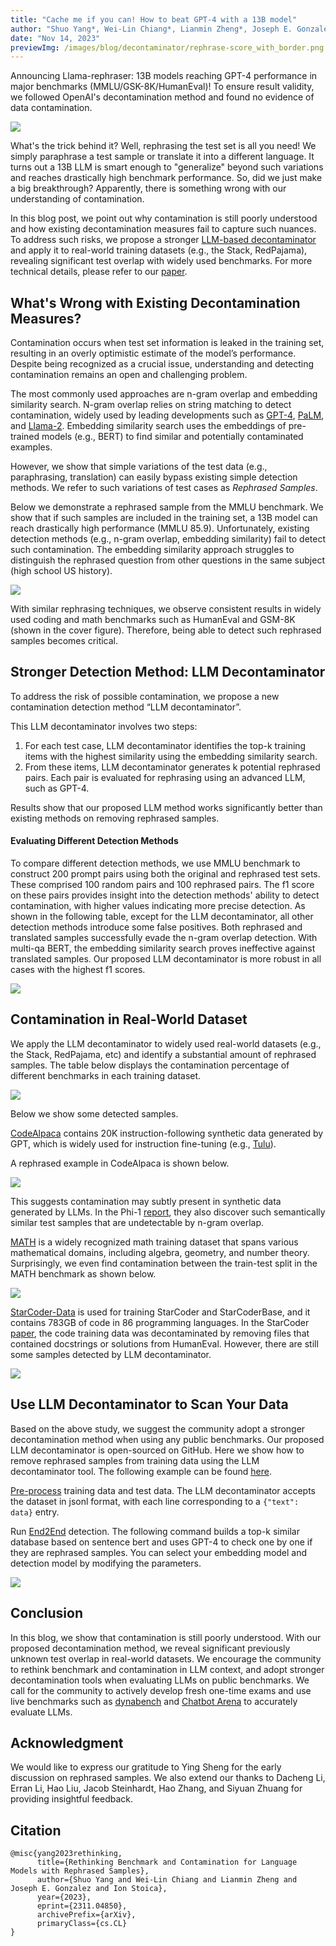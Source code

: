 ```yaml
---
title: "Cache me if you can! How to beat GPT-4 with a 13B model"
author: "Shuo Yang*, Wei-Lin Chiang*, Lianmin Zheng*, Joseph E. Gonzalez, Ion Stoica"
date: "Nov 14, 2023"
previewImg: /images/blog/decontaminator/rephrase-score_with_border.png
---
```



Announcing Llama-rephraser: 13B models reaching GPT-4 performance in major benchmarks (MMLU/GSK-8K/HumanEval)! 
To ensure result validity, we followed OpenAI's decontamination method and found no evidence of data contamination.


<img src="/images/blog/decontaminator/llama-rephraser.png" style="display:block; margin-top: auto; margin-left: auto; margin-right: auto; margin-bottom: auto;"></img>

What's the trick behind it? Well, rephrasing the test set is all you need! We simply paraphrase a test sample or translate it into a different language. It turns out a 13B LLM is smart enough to "generalize" beyond such variations and reaches drastically high benchmark performance. So, did we just make a big breakthrough? Apparently, there is something wrong with our understanding of contamination.

In this blog post, we point out why contamination is still poorly understood and how existing decontamination measures fail to capture such nuances. To address such risks, we propose a stronger [LLM-based decontaminator](https://github.com/lm-sys/llm-decontaminator) and apply it to real-world training datasets (e.g., the Stack, RedPajama), revealing significant test overlap with widely used benchmarks. 
For more technical details, please refer to our [paper](https://arxiv.org/pdf/2311.04850.pdf).


## **What's Wrong with Existing Decontamination Measures?**

Contamination occurs when test set information is leaked in the training set, resulting in an overly optimistic estimate of the model’s performance.
Despite being recognized as a crucial issue, understanding and detecting contamination remains an open and challenging problem.

The most commonly used approaches are n-gram overlap and embedding similarity search.
N-gram overlap relies on string matching to detect contamination, widely used by leading developments such as [GPT-4](https://arxiv.org/pdf/2303.08774.pdf), [PaLM](https://arxiv.org/pdf/2204.02311.pdf), and [Llama-2](https://arxiv.org/pdf/2307.09288.pdf).
Embedding similarity search uses the embeddings of pre-trained models (e.g., BERT) to find similar and potentially contaminated examples.

However, we show that simple variations of the test data (e.g., paraphrasing, translation) can easily bypass existing simple detection methods. 
We refer to such variations of test cases as _Rephrased Samples_.

Below we demonstrate a rephrased sample from the MMLU benchmark. We show that if such samples are included in the training set, a 13B model can reach drastically high performance (MMLU 85.9).
Unfortunately, existing detection methods (e.g., n-gram overlap, embedding similarity) fail to detect such contamination. The embedding similarity approach struggles to distinguish the rephrased question from other questions in the same subject (high school US history).



<img src="/images/blog/decontaminator/overview.png" style="display:block; margin:auto; max-width:100%; height:auto;">


With similar rephrasing techniques, we observe consistent results in widely used coding and math benchmarks such as HumanEval and GSM-8K (shown in the cover figure). Therefore, being able to detect such rephrased samples becomes critical.



## **Stronger Detection Method: LLM Decontaminator**

To address the risk of possible contamination, we propose a new contamination detection method “LLM decontaminator”.

This LLM decontaminator involves two steps:

  1. For each test case, LLM decontaminator identifies the top-k training items with the highest similarity using the embedding similarity search.
  2. From these items, LLM decontaminator generates k potential rephrased pairs. Each pair is evaluated for rephrasing using an advanced LLM, such as GPT-4.

Results show that our proposed LLM method works significantly better than existing methods on removing rephrased samples.

#### **Evaluating Different Detection Methods**

To compare different detection methods, we use MMLU benchmark to construct 200 prompt pairs using both the original and rephrased test sets. These comprised 100 random pairs and 100 rephrased pairs.
The f1 score on these pairs provides insight into the detection methods' ability to detect contamination, with higher values indicating more precise detection.
As shown in the following table, except for the LLM decontaminator, all other detection methods introduce some false positives. Both rephrased and translated samples successfully evade the n-gram overlap detection. With multi-qa BERT, the embedding similarity search proves ineffective against translated samples. Our proposed LLM decontaminator is more robust in all cases with the highest f1 scores.



<img src="/images/blog/decontaminator/MMLU-us-f1score.png" style="display:block; margin:auto; max-width:100%; height:auto;">

## **Contamination in Real-World Dataset**

We apply the LLM decontaminator to widely used real-world datasets (e.g., the Stack, RedPajama, etc) and identify a substantial amount of rephrased samples. The table below displays the contamination percentage of different benchmarks in each training dataset.


<img src="/images/blog/decontaminator/real-world-rephrase.png" style="display:block; margin:auto; max-width:100%; height:auto;">

Below we show some detected samples.

[CodeAlpaca](https://github.com/sahil280114/codealpaca) contains 20K instruction-following synthetic data generated by GPT, which is widely used for instruction fine-tuning (e.g., [Tulu](https://huggingface.co/TheBloke/tulu-30B-fp16)). 

A rephrased example in CodeAlpaca is shown below.

<img src="/images/blog/decontaminator/codealpaca-rephrase.png" style="display:block; margin-top: auto; margin-left: auto; margin-right: auto; margin-bottom: auto;"></img>

This suggests contamination may subtly present in synthetic data generated by LLMs. In the Phi-1 [report](https://arxiv.org/pdf/2306.11644.pdf), they also discover such semantically similar test samples that are undetectable by n-gram overlap.


[MATH](https://github.com/hendrycks/math) is a widely recognized math training dataset that spans various mathematical domains, including algebra, geometry, and number theory. 
Surprisingly, we even find contamination between the train-test split in the MATH benchmark as shown below.


<img src="/images/blog/decontaminator/MATH-rephrase.png" style="display:block; margin-top: auto; margin-left: auto; margin-right: auto; margin-bottom: auto;"></img>

[StarCoder-Data](https://huggingface.co/datasets/bigcode/starcoderdata) is used for training StarCoder and StarCoderBase, and it contains 783GB of code in 86 programming languages. In the StarCoder [paper](https://arxiv.org/pdf/2305.06161.pdf), the code training data was decontaminated by removing files that contained docstrings or solutions from HumanEval. However, there are still some samples detected by LLM decontaminator.

<img src="/images/blog/decontaminator/starcoder-rephrase.png" style="display:block; margin-top: auto; margin-left: auto; margin-right: auto; margin-bottom: auto;"></img>

## **Use LLM Decontaminator to Scan Your Data**

Based on the above study, we suggest the community adopt a stronger decontamination method when using any public benchmarks. Our proposed LLM decontaminator is open-sourced on GitHub.
Here we show how to remove rephrased samples from training data using the LLM decontaminator tool. The following example can be found [here](https://github.com/lm-sys/llm-decontaminator#detect).

[Pre-process](https://github.com/lm-sys/llm-decontaminator#pre-process) training data and test data.
The LLM decontaminator accepts the dataset in jsonl format, with each line corresponding to a `{"text": data}` entry.

Run [End2End](https://github.com/lm-sys/llm-decontaminator#end2end) detection.
The following command builds a top-k similar database based on sentence bert and uses GPT-4 to check one by one if they are rephrased samples. You can select your embedding model and detection model by modifying the parameters.

<img src="/images/blog/decontaminator/run-e2e.png" style="display:block; margin-top: auto; margin-left: auto; margin-right: auto; margin-bottom: auto;"></img>


## **Conclusion**

In this blog, we show that contamination is still poorly understood. With our proposed decontamination method, we reveal significant previously unknown test overlap in real-world datasets. We encourage the community to rethink benchmark and contamination in LLM context, and adopt stronger decontamination tools when evaluating LLMs on public benchmarks.
We call for the community to actively develop fresh one-time exams and use live benchmarks such as [dynabench](https://dynabench.org/) and [Chatbot Arena](https://huggingface.co/spaces/lmsys/chatbot-arena-leaderboard) to accurately evaluate LLMs.


## **Acknowledgment**

We would like to express our gratitude to Ying Sheng for the early discussion on rephrased samples.
We also extend our thanks to Dacheng Li, Erran Li, Hao Liu, Jacob Steinhardt, Hao Zhang, and Siyuan Zhuang for providing insightful feedback.


## **Citation**

```
@misc{yang2023rethinking,
      title={Rethinking Benchmark and Contamination for Language Models with Rephrased Samples}, 
      author={Shuo Yang and Wei-Lin Chiang and Lianmin Zheng and Joseph E. Gonzalez and Ion Stoica},
      year={2023},
      eprint={2311.04850},
      archivePrefix={arXiv},
      primaryClass={cs.CL}
}
```